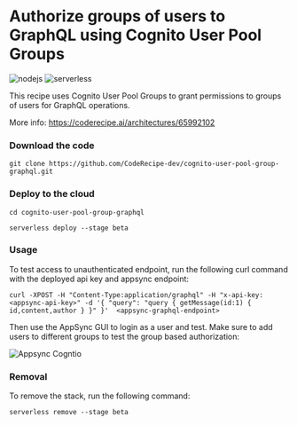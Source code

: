 # Authorize groups of users to GraphQL using Cognito User Pool Groups

![nodejs](https://img.shields.io/badge/-nodejs-555555.svg) ![serverless](http://public.serverless.com/badges/v3.svg)

This recipe uses Cognito User Pool Groups to grant permissions to groups of users for GraphQL operations.

More info: https://coderecipe.ai/architectures/65992102

### Download the code    


```
git clone https://github.com/CodeRecipe-dev/cognito-user-pool-group-graphql.git
```
 
### Deploy to the cloud  


```
cd cognito-user-pool-group-graphql

serverless deploy --stage beta

```      

### Usage

To test access to unauthenticated endpoint, run the following curl command with the deployed api key and appsync endpoint:

```
curl -XPOST -H "Content-Type:application/graphql" -H "x-api-key:<appsync-api-key>" -d '{ "query": "query { getMessage(id:1) { id,content,author } }" }'  <appsync-graphql-endpoint>
```

Then use the AppSync GUI to login as a user and test. Make sure to add users to different groups to test the group based authorization:

![Appsync Cogntio](https://coderecipe-crlite-architectures-beta.s3.amazonaws.com/coderecipedevs/Secure+AWS+AppSync+with+AWS+Cognito+User+Pool/appsync-cognito.gif)


### Removal

To remove the stack, run the following command:


```
serverless remove --stage beta
```   